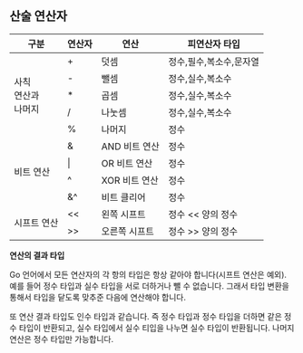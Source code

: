 ## 산술 연산자




<table>
    <thead>
        <tr>
            <th>구분</th>
            <th>연산자</th>
            <th>연산</th>
            <th>피연산자 타입</th>
        </tr>
    </thead>
    <tbody>
        <tr>
            <td rowspan=5>사칙 </br> 연산과 </br> 나머지</td>
            <td>+</td>
            <td>덧셈</td>
            <td>정수,필수,복소수,문자열</td>
        </tr>
        <tr>
            <td>-</td>
            <td>뺄셈</td>
            <td>정수,실수,복소수</td>
        </tr>
        <tr>
            <td>*</td>
            <td>곱셈</td>
            <td>정수,실수,복소수</td>
        </tr>
        <tr>
            <td>/</td>
            <td>나눗셈</td>
            <td>정수,실수,복소수</td>
        </tr>
        <tr>
            <td>%</td>
            <td>나머지</td>
            <td>정수</td>
        </tr>
        <tr>
            <td rowspan=4>비트 연산</td>
            <td>&</td>
            <td>AND 비트 연산</td>
            <td>정수</td>
        </tr>
        <tr>
            <td>|</td>
            <td>OR 비트 연산</td>
            <td>정수</td>
        </tr>
        <tr>
            <td>^</td>
            <td>XOR 비트 연산</td>
            <td>정수</td>
        </tr>
        <tr>
            <td>&^</td>
            <td>비트 클리어</td>
            <td>정수</td>
        </tr>
         <tr>
            <td rowspan=2>시프트 연산</td>
            <td><<</td>
            <td>왼쪽 시프트</td>
            <td>정수 << 양의 정수</td>
        </tr>
        <tr>
            <td>>></td>
            <td>오른쪽 시프트</td>
            <td>정수 >> 양의 정수</td>
        </tr>
    </tbody>
</table>


**연산의 결과 타입**

Go 언어에서 모든 연산자의 각 항의 타입은 항상 같아야 합니다(시프트 연산은 예외). 예를 들어 정수 타입과 실수 타입을 서로 더하거나 뺄 수 없습니다. 그래서 타입 변환을 통해서 타입을 닽도록 맞추준 다음에 연산해야 합니다.

또 연산 결과 타입도 인수 타입과 같습니다. 즉 정수 타입과 정수 타입을 더하면 같은 정수 타입이 반환되고, 실수 타입에서 실수 티입을 나누면 실수 타입이 반환됩니다. 나머지 연산은 정수 타입만 가능합니다.



